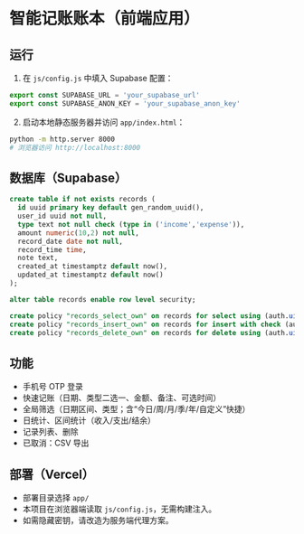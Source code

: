 # 智能记账账本（前端应用）

## 运行

1. 在 `js/config.js` 中填入 Supabase 配置：
```js
export const SUPABASE_URL = 'your_supabase_url'
export const SUPABASE_ANON_KEY = 'your_supabase_anon_key'
```
2. 启动本地静态服务器并访问 `app/index.html`：
```bash
python -m http.server 8000
# 浏览器访问 http://localhost:8000
```

## 数据库（Supabase）

```sql
create table if not exists records (
  id uuid primary key default gen_random_uuid(),
  user_id uuid not null,
  type text not null check (type in ('income','expense')),
  amount numeric(10,2) not null,
  record_date date not null,
  record_time time,
  note text,
  created_at timestamptz default now(),
  updated_at timestamptz default now()
);

alter table records enable row level security;

create policy "records_select_own" on records for select using (auth.uid() = user_id);
create policy "records_insert_own" on records for insert with check (auth.uid() = user_id);
create policy "records_delete_own" on records for delete using (auth.uid() = user_id);
```

## 功能
- 手机号 OTP 登录
- 快速记账（日期、类型二选一、金额、备注、可选时间）
- 全局筛选（日期区间、类型；含“今日/周/月/季/年/自定义”快捷）
- 日统计、区间统计（收入/支出/结余）
- 记录列表、删除
- 已取消：CSV 导出

## 部署（Vercel）
- 部署目录选择 `app/`
- 本项目在浏览器端读取 `js/config.js`，无需构建注入。
- 如需隐藏密钥，请改造为服务端代理方案。
